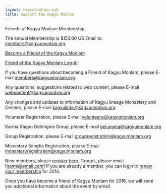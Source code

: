 ```yaml
---
layout: registration.njk
title: Support the Kagyu Monlam
---
```


Friends of Kagyu Monlam Membership

The annual Membership is $150.00 US 
Email to: members@kagyumonlam.org 

<a target="_blank" href="http://www.milaguru.org/amember/signup.php" class="btn btn-primary btn-lg" role="button">Become a Friend of the Kagyu Monlam</a>

<a target="_blank" href="http://www.milaguru.org/amember/member.php" class="btn btn-primary btn-lg" role="button">Friend of the Kagyu Monlam Log-in</a>

If you have questions about becoming a Friend of Kagyu Monlam, please E-mail [members@kagyumonlam.org](members@kagyumonlam.org).

Any questions, suggestions related to web content, please E-mail webcontent@kagyumonlam.org

Any changes and updates to information of Kagyu lineage Monastery and Centers, please E-mail kagyulinks@kagyumonlam.org

Volunteer Registration, please E-mail volunteers@kagyumonlam.org

Karma Kagyu Gelongma Group, please E-mail gelungma@kagyumonlam.org

Group Registration, please E-mail groupregistration@kagyumonlam.org

Monastery Sangha Registration, please E-mail monasteryregistration@kagyumonlam.org





New members, please [register here](http://www.milaguru.org/amember/signup.php). 
Groups, please email [name@email.com]
If you are already a member, you can login to [renew your membership](http://www.milaguru.org/amember/member.php) for 2016. 

Once you have become a friend of Kagyu Monlam for 2016, we will send you additional information about the event by email. 
